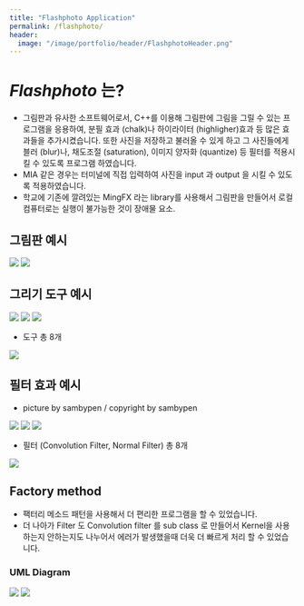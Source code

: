 ```yaml
---
title: "Flashphoto Application"
permalink: /flashphoto/
header:
  image: "/image/portfolio/header/FlashphotoHeader.png"
---
```


# *Flashphoto* 는?
 - 그림판과 유사한 소프트웨어로서, C++를 이용해 그림판에 그림을 그릴 수 있는 프로그램을 응용하여, 분필 효과 (chalk)나 하이라이터 (highligher)효과 등
   많은 효과들을 추가시켰습니다. 또한 사진을 저장하고 불러올 수 있게 하고 그 사진들에게 블러 (blur)나,
   채도조절 (saturation), 이미지 양자화 (quantize) 등 필터를 적용시킬 수 있도록 프로그램 하였습니다.
 - MIA 같은 경우는 터미널에 직접 입력하여 사진을 input 과 output 을 시킬 수 있도록 적용하였습니다.
 - 학교에 기존에 깔려있는 MingFX 라는 library를 사용해서 그림판을 만들어서 로컬 컴퓨터로는 실행이 불가능한 것이 장애물 요소.


## 그림판 예시
<img src="/image/Flashphoto/FlashphotoApp1.png">
<img src="/image/Flashphoto/FlashphotoApp2.png">


## 그리기 도구 예시
<img src="/image/Flashphoto/chalk_example.png">
<img src="/image/Flashphoto/highlighter_example.png">
<img src="/image/Flashphoto/eraser_example.png">

 - 도구 총 8개
<img src="/image/Flashphoto/classimage__tools_1_1Tool__inherit__graph.png">


## 필터 효과 예시
 - picture by sambypen / copyright by sambypen
<img src="/image/Flashphoto/blur-5.0-out.png">
<img src="/image/Flashphoto/green-5.0-out.png">
<img src="/image/Flashphoto/saturate-5.0-out.png">

 - 필터 (Convolution Filter, Normal Filter) 총 8개
 <img src="/image/Flashphoto/classimage__tools_1_1Filter__inherit__graph.png">


## Factory method
 - 팩터리 메소드 패턴을 사용해서 더 편리한 프로그램을 할 수 있었습니다.
  - 더 나아가 Filter 도 Convolution filter 를 sub class 로 만들어서 Kernel을 사용하는지 안하는지도
    나누어서 에러가 발생했을때 더욱 더 빠르게 처리 할 수 있었습니다.

### UML Diagram
<img src="/image/Flashphoto/Template.png">
<img src="/image/kangx637_Iteration1_UML.pdf">
